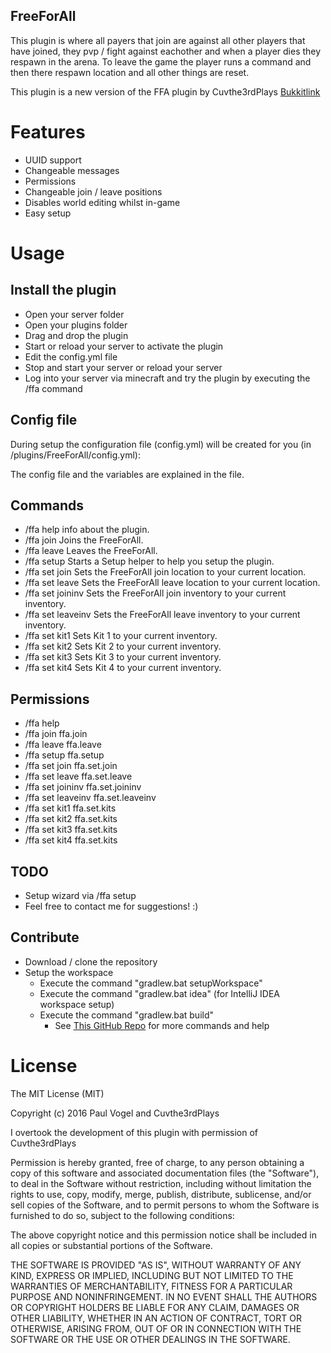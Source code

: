 FreeForAll
-------------------------------------------------
This plugin is where all payers that join are against all other players that have joined, they pvp / fight against eachother and when a player dies they respawn in the arena. To leave the game the player runs a command and then there respawn location and all other things are reset.

This plugin is a new version of the FFA plugin by Cuvthe3rdPlays [Bukkitlink](http://dev.bukkit.org/bukkit-plugins/freeforallgametype/)

# Features
- UUID support
- Changeable messages
- Permissions
- Changeable join / leave positions
- Disables world editing whilst in-game
- Easy setup

# Usage

## Install the plugin
- Open your server folder
- Open your plugins folder
- Drag and drop the plugin
- Start or reload your server to activate the plugin
- Edit the config.yml file
- Stop and start your server or reload your server
- Log into your server via minecraft and try the plugin by executing the /ffa command

## Config file
During setup the configuration file (config.yml) will be created for you (in /plugins/FreeForAll/config.yml):

The config file and the variables are explained in the file.


## Commands
- /ffa help	info about the plugin.
- /ffa join	Joins the FreeForAll.
- /ffa leave	Leaves the FreeForAll.
- /ffa setup	Starts a Setup helper to help you setup the plugin.
- /ffa set join	Sets the FreeForAll join location to your current location.
- /ffa set leave	Sets the FreeForAll leave location to your current location.
- /ffa set joininv	Sets the FreeForAll join inventory to your current inventory.
- /ffa set leaveinv	Sets the FreeForAll leave inventory to your current inventory.
- /ffa set kit1	Sets Kit 1 to your current inventory.
- /ffa set kit2	Sets Kit 2 to your current inventory.
- /ffa set kit3	Sets Kit 3 to your current inventory.
- /ffa set kit4	Sets Kit 4 to your current inventory.

## Permissions
- /ffa help 
- /ffa join	ffa.join
- /ffa leave ffa.leave
- /ffa setup ffa.setup
- /ffa set join	ffa.set.join
- /ffa set leave ffa.set.leave
- /ffa set joininv ffa.set.joininv
- /ffa set leaveinv ffa.set.leaveinv
- /ffa set kit1	ffa.set.kits
- /ffa set kit2	ffa.set.kits
- /ffa set kit3	ffa.set.kits
- /ffa set kit4	ffa.set.kits

## TODO
- Setup wizard via /ffa setup
- Feel free to contact me for suggestions! :)

## Contribute
- Download / clone the repository
- Setup the workspace
  - Execute the command "gradlew.bat setupWorkspace"
  - Execute the command "gradlew.bat idea" (for IntelliJ IDEA workspace setup)
  - Execute the command "gradlew.bat build"
    - See [This GitHub Repo](https://github.com/ReneHollander/empty-spigot-plugin) for more commands and help

# License
The MIT License (MIT)

Copyright (c) 2016 Paul Vogel and Cuvthe3rdPlays

I overtook the development of this plugin with permission of Cuvthe3rdPlays

Permission is hereby granted, free of charge, to any person obtaining a copy
of this software and associated documentation files (the "Software"), to deal
in the Software without restriction, including without limitation the rights
to use, copy, modify, merge, publish, distribute, sublicense, and/or sell
copies of the Software, and to permit persons to whom the Software is
furnished to do so, subject to the following conditions:

The above copyright notice and this permission notice shall be included in
all copies or substantial portions of the Software.

THE SOFTWARE IS PROVIDED "AS IS", WITHOUT WARRANTY OF ANY KIND, EXPRESS OR
IMPLIED, INCLUDING BUT NOT LIMITED TO THE WARRANTIES OF MERCHANTABILITY,
FITNESS FOR A PARTICULAR PURPOSE AND NONINFRINGEMENT. IN NO EVENT SHALL THE
AUTHORS OR COPYRIGHT HOLDERS BE LIABLE FOR ANY CLAIM, DAMAGES OR OTHER
LIABILITY, WHETHER IN AN ACTION OF CONTRACT, TORT OR OTHERWISE, ARISING FROM,
OUT OF OR IN CONNECTION WITH THE SOFTWARE OR THE USE OR OTHER DEALINGS IN
THE SOFTWARE.